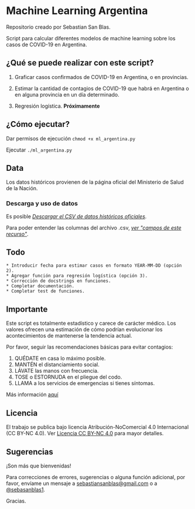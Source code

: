 # Machine Learning Argentina

Repositorio creado por Sebastian San Blas.

Script para calcular diferentes modelos de machine learning sobre los casos de COVID-19 en Argentina.

## ¿Qué se puede realizar con este script?

   1)  Graficar casos confirmados de COVID-19 en Argentina, o en provincias.

   2)  Estimar la cantidad de contagios de COVID-19 que habrá en Argentina o en
    alguna provincia en un día determinado.

   3)  Regresión logística. **Próximamente**

## ¿Cómo ejecutar?

Dar permisos de ejecución `chmod +x ml_argentina.py`

Ejecutar `./ml_argentina.py`

## Data

Los datos históricos provienen de la página oficial del Ministerio de Salud de la Nación.

### Descarga y uso de datos

Es posible [_Descargar el CSV de datos históricos oficiales_](https://sisa.msal.gov.ar/datos/descargas/covid-19/files/Covid19Determinaciones.csv).

Para poder entender las columnas del archivo .csv, [_ver "campos de este recurso"_](http://datos.salud.gob.ar/dataset/covid-19-casos-registrados-en-la-republica-argentina/archivo/fd657d02-a33a-498b-a91b-2ef1a68b8d16).

## Todo

    * Introducir fecha para estimar casos en formato YEAR-MM-DD (opción 2).
    * Agregar función para regresión logística (opción 3).
    * Corrección de docstrings en funciones.
    * Completar documentación.
    * Completar test de funciones.

## Importante

Este script es totalmente estadístico y carece de carácter médico.
Los valores ofrecen una estimación de cómo podrían evolucionar los acontecimientos de mantenerse la tendencia actual.

Por favor, seguir las recomendaciones básicas para evitar contagios:
   1) QUÉDATE en casa lo máximo posible.
   2) MANTÉN el distanciamiento social.
   3) LÁVATE las manos con frecuencia.
   4) TOSE o ESTORNUDA en el pliegue del codo.
   5) LLAMA a los servicios de emergencias si tienes síntomas.

Más información [aquí](https://www.who.int/es/emergencies/diseases/novel-coronavirus-2019/advice-for-public)

## Licencia

El trabajo se publica bajo licencia Atribución-NoComercial 4.0 Internacional (CC BY-NC 4.0).
Ver [Licencia CC BY-NC 4.0](https://creativecommons.org/licenses/by-nc/4.0/legalcode) para mayor detalles.

## Sugerencias

¡Son más que bienvenidas!

Para correcciones de errores, sugerencias o alguna función adicional, por favor, envíame un mensaje a sebastiansanblas@gmail.com o a [@sebasanblas1](https://twitter.com/SebaSanBlas1).

Gracias.
